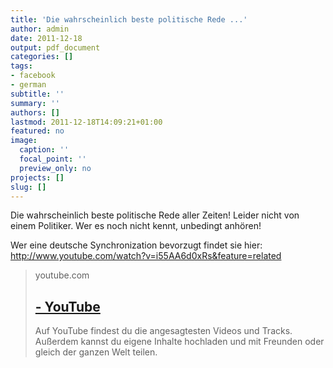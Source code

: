 ```yaml
---
title: 'Die wahrscheinlich beste politische Rede ...'
author: admin
date: 2011-12-18
output: pdf_document
categories: []
tags:
- facebook
- german
subtitle: ''
summary: ''
authors: []
lastmod: 2011-12-18T14:09:21+01:00
featured: no
image:
  caption: ''
  focal_point: ''
  preview_only: no
projects: []
slug: []
---
```

Die wahrscheinlich beste politische Rede aller Zeiten! Leider nicht von einem Politiker. Wer es noch nicht kennt, unbedingt anhören! 

Wer eine deutsche Synchronization bevorzugt findet sie hier:
http://www.youtube.com/watch?v=i55AA6d0xRs&feature=related

> youtube.com
> ## [ - YouTube](http://www.youtube.com/watch?v=M8C-qIgbP9o)
>
>Auf YouTube findest du die angesagtesten Videos und Tracks. Außerdem kannst du eigene Inhalte hochladen und mit Freunden oder gleich der ganzen Welt teilen.

